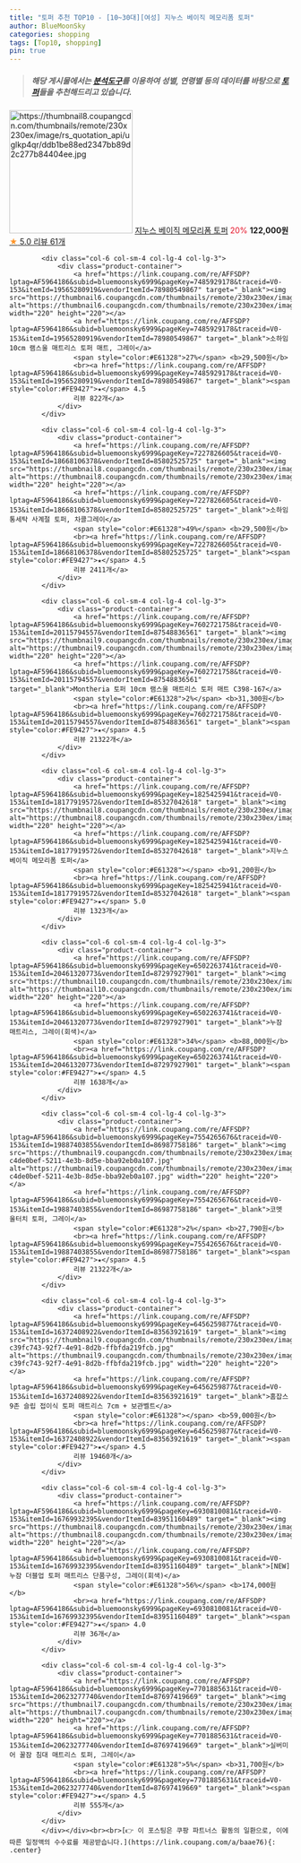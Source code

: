 ```yaml
---
title: "토퍼 추천 TOP10 - [10~30대][여성] 지누스 베이직 메모리폼 토퍼"
author: BlueMoonSky
categories: shopping
tags: [Top10, shopping]
pin: true
---
```


> ##### 해당 게시물에서는 [**분석도구**](https://itemscout.io/)를 이용하여 **성별**, **연령별** 등의 데이터를 바탕으로 [**토퍼**](https://link.coupang.com/a/baae76)들을 추천해드리고 있습니다.
<div class="container"><div class="row">
            <div class="col-6 col-sm-4 col-lg-4 col-lg-3">
                <div class="product-container">
                    <a href="https://link.coupang.com/re/AFFSDP?lptag=AF5964186&subid=bluemoonsky6999&pageKey=1825425941&traceid=V0-153&itemId=11597256704&vendorItemId=78872054119" target="_blank"><img src="https://thumbnail8.coupangcdn.com/thumbnails/remote/230x230ex/image/rs_quotation_api/uglkp4qr/ddb1be88ed2347bb89d2c277b84404ee.jpg" alt="https://thumbnail8.coupangcdn.com/thumbnails/remote/230x230ex/image/rs_quotation_api/uglkp4qr/ddb1be88ed2347bb89d2c277b84404ee.jpg" width="220" height="220"></a>
                    <a href="https://link.coupang.com/re/AFFSDP?lptag=AF5964186&subid=bluemoonsky6999&pageKey=1825425941&traceid=V0-153&itemId=11597256704&vendorItemId=78872054119" target="_blank">지누스 베이직 메모리폼 토퍼</a>
                    <span style="color:#E61328">20%</span> <b>122,000원</b>
                    <br><a href="https://link.coupang.com/re/AFFSDP?lptag=AF5964186&subid=bluemoonsky6999&pageKey=1825425941&traceid=V0-153&itemId=11597256704&vendorItemId=78872054119" target="_blank"><span style="color:#FE9427">★</span> 5.0
                    리뷰 61개</a>
                </div>
            </div>
            
            <div class="col-6 col-sm-4 col-lg-4 col-lg-3">
                <div class="product-container">
                    <a href="https://link.coupang.com/re/AFFSDP?lptag=AF5964186&subid=bluemoonsky6999&pageKey=7485929178&traceid=V0-153&itemId=19565280919&vendorItemId=78980549867" target="_blank"><img src="https://thumbnail6.coupangcdn.com/thumbnails/remote/230x230ex/image/vendor_inventory/a1b0/1c2c7338d686640e5f92d817977b06feb7b5cd6b179ab4bc79020c7014cf.jpg" alt="https://thumbnail6.coupangcdn.com/thumbnails/remote/230x230ex/image/vendor_inventory/a1b0/1c2c7338d686640e5f92d817977b06feb7b5cd6b179ab4bc79020c7014cf.jpg" width="220" height="220"></a>
                    <a href="https://link.coupang.com/re/AFFSDP?lptag=AF5964186&subid=bluemoonsky6999&pageKey=7485929178&traceid=V0-153&itemId=19565280919&vendorItemId=78980549867" target="_blank">소하임 10cm 램스울 매트리스 토퍼 매트, 그레이</a>
                    <span style="color:#E61328">27%</span> <b>29,500원</b>
                    <br><a href="https://link.coupang.com/re/AFFSDP?lptag=AF5964186&subid=bluemoonsky6999&pageKey=7485929178&traceid=V0-153&itemId=19565280919&vendorItemId=78980549867" target="_blank"><span style="color:#FE9427">★</span> 4.5
                    리뷰 822개</a>
                </div>
            </div>
            
            <div class="col-6 col-sm-4 col-lg-4 col-lg-3">
                <div class="product-container">
                    <a href="https://link.coupang.com/re/AFFSDP?lptag=AF5964186&subid=bluemoonsky6999&pageKey=7227826605&traceid=V0-153&itemId=18668106378&vendorItemId=85802525725" target="_blank"><img src="https://thumbnail8.coupangcdn.com/thumbnails/remote/230x230ex/image/vendor_inventory/0279/abf496c6cb534dbbdf4fa9a4f80a8a8667165642f0903eb25cde62a93f5b.jpg" alt="https://thumbnail8.coupangcdn.com/thumbnails/remote/230x230ex/image/vendor_inventory/0279/abf496c6cb534dbbdf4fa9a4f80a8a8667165642f0903eb25cde62a93f5b.jpg" width="220" height="220"></a>
                    <a href="https://link.coupang.com/re/AFFSDP?lptag=AF5964186&subid=bluemoonsky6999&pageKey=7227826605&traceid=V0-153&itemId=18668106378&vendorItemId=85802525725" target="_blank">소하임 통세탁 사계절 토퍼, 차콜그레이</a>
                    <span style="color:#E61328">49%</span> <b>29,500원</b>
                    <br><a href="https://link.coupang.com/re/AFFSDP?lptag=AF5964186&subid=bluemoonsky6999&pageKey=7227826605&traceid=V0-153&itemId=18668106378&vendorItemId=85802525725" target="_blank"><span style="color:#FE9427">★</span> 4.5
                    리뷰 2411개</a>
                </div>
            </div>
            
            <div class="col-6 col-sm-4 col-lg-4 col-lg-3">
                <div class="product-container">
                    <a href="https://link.coupang.com/re/AFFSDP?lptag=AF5964186&subid=bluemoonsky6999&pageKey=7602721758&traceid=V0-153&itemId=20115794557&vendorItemId=87548836561" target="_blank"><img src="https://thumbnail9.coupangcdn.com/thumbnails/remote/230x230ex/image/vendor_inventory/0179/cf5f572ce3c00b3425ebb03ad53d6e29034207d37b6944aaf965addb2672.JPG" alt="https://thumbnail9.coupangcdn.com/thumbnails/remote/230x230ex/image/vendor_inventory/0179/cf5f572ce3c00b3425ebb03ad53d6e29034207d37b6944aaf965addb2672.JPG" width="220" height="220"></a>
                    <a href="https://link.coupang.com/re/AFFSDP?lptag=AF5964186&subid=bluemoonsky6999&pageKey=7602721758&traceid=V0-153&itemId=20115794557&vendorItemId=87548836561" target="_blank">Montheria 토퍼 10cm 램스울 매트리스 토퍼 매트 C398-167</a>
                    <span style="color:#E61328">2%</span> <b>31,300원</b>
                    <br><a href="https://link.coupang.com/re/AFFSDP?lptag=AF5964186&subid=bluemoonsky6999&pageKey=7602721758&traceid=V0-153&itemId=20115794557&vendorItemId=87548836561" target="_blank"><span style="color:#FE9427">★</span> 4.5
                    리뷰 21322개</a>
                </div>
            </div>
            
            <div class="col-6 col-sm-4 col-lg-4 col-lg-3">
                <div class="product-container">
                    <a href="https://link.coupang.com/re/AFFSDP?lptag=AF5964186&subid=bluemoonsky6999&pageKey=1825425941&traceid=V0-153&itemId=18177919572&vendorItemId=85327042618" target="_blank"><img src="https://thumbnail8.coupangcdn.com/thumbnails/remote/230x230ex/image/rs_quotation_api/amwwlvqq/e823b379d62142bda13701c331604d4a.jpg" alt="https://thumbnail8.coupangcdn.com/thumbnails/remote/230x230ex/image/rs_quotation_api/amwwlvqq/e823b379d62142bda13701c331604d4a.jpg" width="220" height="220"></a>
                    <a href="https://link.coupang.com/re/AFFSDP?lptag=AF5964186&subid=bluemoonsky6999&pageKey=1825425941&traceid=V0-153&itemId=18177919572&vendorItemId=85327042618" target="_blank">지누스 베이직 메모리폼 토퍼</a>
                    <span style="color:#E61328"></span> <b>91,200원</b>
                    <br><a href="https://link.coupang.com/re/AFFSDP?lptag=AF5964186&subid=bluemoonsky6999&pageKey=1825425941&traceid=V0-153&itemId=18177919572&vendorItemId=85327042618" target="_blank"><span style="color:#FE9427">★</span> 5.0
                    리뷰 1323개</a>
                </div>
            </div>
            
            <div class="col-6 col-sm-4 col-lg-4 col-lg-3">
                <div class="product-container">
                    <a href="https://link.coupang.com/re/AFFSDP?lptag=AF5964186&subid=bluemoonsky6999&pageKey=6502263741&traceid=V0-153&itemId=20461320773&vendorItemId=87297927901" target="_blank"><img src="https://thumbnail10.coupangcdn.com/thumbnails/remote/230x230ex/image/vendor_inventory/a5d4/2013d5e1fd86b2b5aa34cb15059a34d0556c79aafe1d3c7c4e099fd72613.jpg" alt="https://thumbnail10.coupangcdn.com/thumbnails/remote/230x230ex/image/vendor_inventory/a5d4/2013d5e1fd86b2b5aa34cb15059a34d0556c79aafe1d3c7c4e099fd72613.jpg" width="220" height="220"></a>
                    <a href="https://link.coupang.com/re/AFFSDP?lptag=AF5964186&subid=bluemoonsky6999&pageKey=6502263741&traceid=V0-153&itemId=20461320773&vendorItemId=87297927901" target="_blank">누잠 매트리스, 그레이(회색)</a>
                    <span style="color:#E61328">34%</span> <b>88,000원</b>
                    <br><a href="https://link.coupang.com/re/AFFSDP?lptag=AF5964186&subid=bluemoonsky6999&pageKey=6502263741&traceid=V0-153&itemId=20461320773&vendorItemId=87297927901" target="_blank"><span style="color:#FE9427">★</span> 4.5
                    리뷰 1638개</a>
                </div>
            </div>
            
            <div class="col-6 col-sm-4 col-lg-4 col-lg-3">
                <div class="product-container">
                    <a href="https://link.coupang.com/re/AFFSDP?lptag=AF5964186&subid=bluemoonsky6999&pageKey=7554265676&traceid=V0-153&itemId=19887403855&vendorItemId=86987758186" target="_blank"><img src="https://thumbnail9.coupangcdn.com/thumbnails/remote/230x230ex/image/retail/images/4243753926832395-c4de0bef-5211-4e3b-8d5e-bba92eb0a107.jpg" alt="https://thumbnail9.coupangcdn.com/thumbnails/remote/230x230ex/image/retail/images/4243753926832395-c4de0bef-5211-4e3b-8d5e-bba92eb0a107.jpg" width="220" height="220"></a>
                    <a href="https://link.coupang.com/re/AFFSDP?lptag=AF5964186&subid=bluemoonsky6999&pageKey=7554265676&traceid=V0-153&itemId=19887403855&vendorItemId=86987758186" target="_blank">코멧 울터치 토퍼, 그레이</a>
                    <span style="color:#E61328">2%</span> <b>27,790원</b>
                    <br><a href="https://link.coupang.com/re/AFFSDP?lptag=AF5964186&subid=bluemoonsky6999&pageKey=7554265676&traceid=V0-153&itemId=19887403855&vendorItemId=86987758186" target="_blank"><span style="color:#FE9427">★</span> 4.5
                    리뷰 21322개</a>
                </div>
            </div>
            
            <div class="col-6 col-sm-4 col-lg-4 col-lg-3">
                <div class="product-container">
                    <a href="https://link.coupang.com/re/AFFSDP?lptag=AF5964186&subid=bluemoonsky6999&pageKey=6456259877&traceid=V0-153&itemId=16372408922&vendorItemId=83563921619" target="_blank"><img src="https://thumbnail9.coupangcdn.com/thumbnails/remote/230x230ex/image/retail/images/1281396043529096-c39fc743-92f7-4e91-8d2b-ffbfda219fcb.jpg" alt="https://thumbnail9.coupangcdn.com/thumbnails/remote/230x230ex/image/retail/images/1281396043529096-c39fc743-92f7-4e91-8d2b-ffbfda219fcb.jpg" width="220" height="220"></a>
                    <a href="https://link.coupang.com/re/AFFSDP?lptag=AF5964186&subid=bluemoonsky6999&pageKey=6456259877&traceid=V0-153&itemId=16372408922&vendorItemId=83563921619" target="_blank">홈잡스 9존 슬립 접이식 토퍼 매트리스 7cm + 보관벨트</a>
                    <span style="color:#E61328"></span> <b>59,000원</b>
                    <br><a href="https://link.coupang.com/re/AFFSDP?lptag=AF5964186&subid=bluemoonsky6999&pageKey=6456259877&traceid=V0-153&itemId=16372408922&vendorItemId=83563921619" target="_blank"><span style="color:#FE9427">★</span> 4.5
                    리뷰 19460개</a>
                </div>
            </div>
            
            <div class="col-6 col-sm-4 col-lg-4 col-lg-3">
                <div class="product-container">
                    <a href="https://link.coupang.com/re/AFFSDP?lptag=AF5964186&subid=bluemoonsky6999&pageKey=6930810081&traceid=V0-153&itemId=16769932395&vendorItemId=83951160489" target="_blank"><img src="https://thumbnail8.coupangcdn.com/thumbnails/remote/230x230ex/image/vendor_inventory/1e0c/c570c3fc65b069f8c96c8dc49915df71c1373f408aef983185b49e52f0f0.jpg" alt="https://thumbnail8.coupangcdn.com/thumbnails/remote/230x230ex/image/vendor_inventory/1e0c/c570c3fc65b069f8c96c8dc49915df71c1373f408aef983185b49e52f0f0.jpg" width="220" height="220"></a>
                    <a href="https://link.coupang.com/re/AFFSDP?lptag=AF5964186&subid=bluemoonsky6999&pageKey=6930810081&traceid=V0-153&itemId=16769932395&vendorItemId=83951160489" target="_blank">[NEW] 누잠 더블업 토퍼 매트리스 단품구성, 그레이(회색)</a>
                    <span style="color:#E61328">56%</span> <b>174,000원</b>
                    <br><a href="https://link.coupang.com/re/AFFSDP?lptag=AF5964186&subid=bluemoonsky6999&pageKey=6930810081&traceid=V0-153&itemId=16769932395&vendorItemId=83951160489" target="_blank"><span style="color:#FE9427">★</span> 4.0
                    리뷰 36개</a>
                </div>
            </div>
            
            <div class="col-6 col-sm-4 col-lg-4 col-lg-3">
                <div class="product-container">
                    <a href="https://link.coupang.com/re/AFFSDP?lptag=AF5964186&subid=bluemoonsky6999&pageKey=7701885631&traceid=V0-153&itemId=20623277740&vendorItemId=87697419669" target="_blank"><img src="https://thumbnail7.coupangcdn.com/thumbnails/remote/230x230ex/image/rs_quotation_api/nig5dsd3/88960077d7174654a08513ad5a6d12e8.jpg" alt="https://thumbnail7.coupangcdn.com/thumbnails/remote/230x230ex/image/rs_quotation_api/nig5dsd3/88960077d7174654a08513ad5a6d12e8.jpg" width="220" height="220"></a>
                    <a href="https://link.coupang.com/re/AFFSDP?lptag=AF5964186&subid=bluemoonsky6999&pageKey=7701885631&traceid=V0-153&itemId=20623277740&vendorItemId=87697419669" target="_blank">실버미어 꿀잠 침대 매트리스 토퍼, 그레이</a>
                    <span style="color:#E61328">5%</span> <b>31,700원</b>
                    <br><a href="https://link.coupang.com/re/AFFSDP?lptag=AF5964186&subid=bluemoonsky6999&pageKey=7701885631&traceid=V0-153&itemId=20623277740&vendorItemId=87697419669" target="_blank"><span style="color:#FE9427">★</span> 4.5
                    리뷰 555개</a>
                </div>
            </div>
            </div></div><br><br>[👉 이 포스팅은 쿠팡 파트너스 활동의 일환으로, 이에 따른 일정액의 수수료를 제공받습니다.](https://link.coupang.com/a/baae76){: .center}